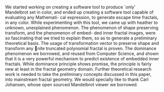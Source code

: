 We started working on creating a software tool to produce `only' Mandelbrot set in
color, and ended up creating a software tool capable of evaluating any Mathemati-
cal expression, to generate escape time fractals, in any color. While experimenting
with this tool, we came up with heather to unknown, unexplained phenomenon.
The phenomenon of shape preserving transform, and the phenomenon of embed-
ded inner fractal images, were so fascinating that we tried to explain them, so as
to generate a preliminary theoretical basis. The usage of transformation vector to
preserve shape and transform any nite truncated polynomial fractal is proven.
The dominance phenomenon we borrowed, and reused from Computer Science,
and shown that it is a very powerful mechanism to predict existence of embedded
inner fractals. While dominance principle shows promise, the principle is fairly
new at least in the fractal geometry domain. Further theoretical research work is
needed to take the preliminary concepts discussed in this paper, into mainstream
fractal geometry.
We would specially like to thank Carl Johansen, whose open sourced Mandelbrot
viewer we borrowed.
